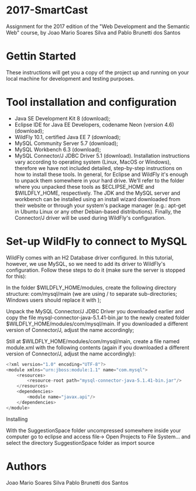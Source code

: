 # 2017-SmartCast
Assignment for the 2017 edition of the "Web Development and the Semantic Web" course, by Joao Mario Soares Silva and Pablo Brunetti dos Santos

# Gettin Started
These instructions will get you a copy of the project up and running on your local machine for development and testing purposes.

# Tool installation and configuration
- Java SE Development Kit 8 (download);
- Eclipse IDE for Java EE Developers, codename Neon (version 4.6) (download);
- WildFly 10.1, certified Java EE 7 (download);
- MySQL Community Server 5.7 (download);
- MySQL Workbench 6.3 (download);
- MySQL Connector/J JDBC Driver 5.1 (download).
Installation instructions vary according to operating system (Linux, MacOS or Windows), therefore we have not included detailed, step-by-step instructions on how to install these tools. In general, for Eclipse and WildFly it's enough to unpack them somewhere in your hard drive. We'll refer to the folder where you unpacked these tools as $ECLIPSE_HOME and $WILDFLY_HOME, respectively. The JDK and the MySQL server and workbench can be installed using an install wizard downloaded from their website or through your system's package manager (e.g.: apt-get in Ubuntu Linux or any other Debian-based distributions). Finally, the Connector/J driver will be used during WildFly's configuration.

# Set-up WildFly to connect to MySQL

WildFly comes with an H2 Database driver configured. In this tutorial, however, we use MySQL, so we need to add its driver to WildFly's configuration. Follow these steps to do it (make sure the server is stopped for this):

In the folder $WILDFLY_HOME/modules, create the following directory structure: com/mysql/main (we are using / to separate sub-directories; Windows users should replace it with \);

Unpack the MySQL Connector/J JDBC Driver you downloaded earlier and copy the file mysql-connector-java-5.1.41-bin.jar to the newly created folder $WILDFLY_HOME/modules/com/mysql/main. If you downloaded a different version of Connector/J, adjust the name accordingly;

Still at $WILDFLY_HOME/modules/com/mysql/main, create a file named module.xml with the following contents (again if you downloaded a different version of Connector/J, adjust the name accordingly):
```java
<?xml version="1.0" encoding="UTF-8"?>
<module xmlns="urn:jboss:module:1.1" name="com.mysql">
	<resources>
		<resource-root path="mysql-connector-java-5.1.41-bin.jar"/>
	</resources>
	<dependencies>
		<module name="javax.api"/>
	</dependencies>
</module>
```


Installing

With the SuggestionSpace folder uncompressed somewhere inside your computer go to eclipse and access file-> Open Projects to File System... and select the directory SuggestionSpace folder as import source

# Authors
Joao Mario Soares Silva
Pablo Brunetti dos Santos
